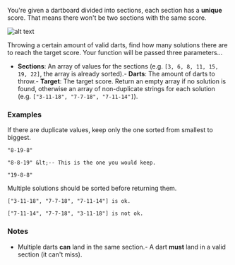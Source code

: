 
You're given a dartboard divided into sections, each section has a **unique** score. That means there won't be two sections with the same score.

<img alt="alt text" title="Dart Board" src="https://s3.amazonaws.com/edabit-images/dartboard.png">

Throwing a certain amount of valid darts, find how many solutions there are to reach the target score. Your function will be passed three parameters...
- **Sections**: An array of values for the sections (e.g. `[3, 6, 8, 11, 15, 19, 22]`, the array is already sorted).- **Darts**: The amount of darts to throw.- **Target**: The target score.
Return an empty array if no solution is found, otherwise an array of non-duplicate strings for each solution (e.g. `["3-11-18", "7-7-18", "7-11-14"]`).

### Examples

If there are duplicate values, keep only the one sorted from smallest to biggest.

```
"8-19-8"

"8-8-19" &lt;-- This is the one you would keep.

"19-8-8"
```

Multiple solutions should be sorted before returning them.

```
["3-11-18", "7-7-18", "7-11-14"] is ok.

["7-11-14", "7-7-18", "3-11-18"] is not ok.
```

### Notes
- Multiple darts **can** land in the same section.- A dart **must** land in a valid section (it can't miss).